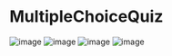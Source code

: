 # MultipleChoiceQuiz







![image](https://user-images.githubusercontent.com/129122571/235040548-3f5db263-0b61-4234-bd0e-4daa627212c7.png)
![image](https://user-images.githubusercontent.com/129122571/235040709-d6733842-11fa-4e6b-bae8-72295bcb3757.png)
![image](https://user-images.githubusercontent.com/129122571/235040889-a0ce9eda-f512-4cc7-ba2a-fdf8a70d8454.png)
![image](https://user-images.githubusercontent.com/129122571/235040951-b690eda7-a16a-44fe-9679-562617779a8c.png)


